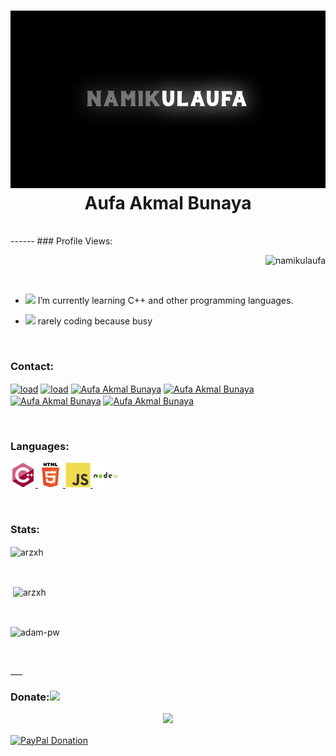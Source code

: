 <h1 align="center">
    <img src="./namikulaufa.gif" alt="Cant Load Image"/>
Aufa Akmal Bunaya
</h1>
<br>
------
### Profile Views:
<p align="right"> <img src="https://komarev.com/ghpvc/?username=namikulaufa&label=Profile%20views&color=0e75b6&style=flat"
    alt="namikulaufa" /> 
  </p>

<br>

- <img src="https://github.com/TheDudeThatCode/TheDudeThatCode/blob/master/Assets/Developer.gif" width="29px"> I’m currently learning C++ and other programming languages.

- <img src="https://github.com/TheDudeThatCode/TheDudeThatCode/blob/master/Assets/Developer.gif" width="29px"> rarely coding because busy
<br>

<h3 align="left">Contact:</h3>
<p align="left">
  <a href="https://www.facebook.com/fa.yufa.5" target="blank"><img align="center"
      src="https://raw.githubusercontent.com/rahuldkjain/github-profile-readme-generator/master/src/images/icons/Social/facebook.svg"
      alt="load" height="30" width="40" /></a> 
  <a href="https://instagram.com/namikulaufa" target="blank"><img align="center"
      src="https://raw.githubusercontent.com/rahuldkjain/github-profile-readme-generator/master/src/images/icons/Social/instagram.svg"
      alt="load" height="30" width="40" /></a> 
 <a href="https://twitter.com/Yufa_Bunaya" target="blank"><img align="center"
      src="https://raw.githubusercontent.com/rahuldkjain/github-profile-readme-generator/master/src/images/icons/Social/twitter.svg"
      alt="Aufa Akmal Bunaya" height="30" width="40" /></a> 
 <a href="https://www.linkedin.com/in/aufa-akmal-bunaya-4767b6161/" target="blank"><img align="center"
      src="https://raw.githubusercontent.com/rahuldkjain/github-profile-readme-generator/master/src/images/icons/Social/linked-in-alt.svg"
      alt="Aufa Akmal Bunaya" height="30" width="40" /></a> 
  <a href="https://wa.me/6285217835752" target="blank"><img align="center"
      src="https://raw.githubusercontent.com/rahuldkjain/github-profile-readme-generator/master/src/images/icons/Social/whatsapp.svg"
      alt="Aufa Akmal Bunaya" height="30" width="40" /></a> 
  <a href="https://twitter.com/Yufa_Bunaya" target="blank"><img align="center"
      src="https://raw.githubusercontent.com/rahuldkjain/github-profile-readme-generator/master/src/images/icons/Social/twitter.svg"
      alt="Aufa Akmal Bunaya" height="30" width="40" /></a> 
</p>

<br>

<h3 align="left">Languages:</h3>
<p align="left"> <a href="https://www.w3schools.com/cpp/" target="_blank" rel="noreferrer">
    <img src="https://raw.githubusercontent.com/devicons/devicon/master/icons/cplusplus/cplusplus-original.svg"
      alt="cplusplus" width="40" height="40" /> </a> <a href="https://www.w3.org/html/" target="_blank" rel="noreferrer"> <img
      src="https://raw.githubusercontent.com/devicons/devicon/master/icons/html5/html5-original-wordmark.svg"
      alt="html5" width="40" height="40" /> </a> <a href="https://developer.mozilla.org/en-US/docs/Web/JavaScript" target="_blank"
    rel="noreferrer"> <img
      src="https://raw.githubusercontent.com/devicons/devicon/master/icons/javascript/javascript-original.svg"
      alt="javascript" width="40" height="40" /> </a> <a href="https://nodejs.org" target="_blank" rel="noreferrer"> <img
      src="https://raw.githubusercontent.com/devicons/devicon/master/icons/nodejs/nodejs-original-wordmark.svg"
      alt="nodejs" width="40" height="40" /> </a> </p>

<br>

<h3>Stats:</h3>
<p><img align="center"
    src="https://github-readme-stats.vercel.app/api/top-langs?username=namikulaufa&show_icons=true&locale=en&bg_color=0d1117&text_color=ffffff&layout=compact"
    alt="arzxh" 
    bg_color=#808080/></p>

<br>
<p>&nbsp;<img align="center" src="https://github-readme-stats.vercel.app/api?username=namikulaufa&show_icons=true&locale=en&bg_color=0d1117&text_color=ffffff&repo=convoychat"
    alt="arzxh" /></p>

<br>
<p><img align="center" src="https://github-readme-streak-stats.herokuapp.com/?user=namikulaufa&theme=dark&background=0d1117&date_format=M%20j%5B%2C%20Y%5D" alt="adam-pw" /></p>

<!-- <br>
<h3>Trophies :-</h3>
<p align="left"> <a href="https://github.com/ryo-ma/github-profile-trophy"><img
      src="https://github-profile-trophy.vercel.app/?username=namikulaufa&bg_color=0d1117&text_color=ffffff" alt="arzxh" /></a> </p> -->
      
<p align="left"> <a href="https://twitter.com/" target="blank"><img
      src="https://img.shields.io/twitter/follow/?logo=twitter&style=for-the-badge" alt="" /></a> </p>
___
<p align="right">
<h3>Donate:<img src="https://github.com/TheDudeThatCode/TheDudeThatCode/blob/master/Assets/Handshake.gif" width="29px"></h3>
<p align="center"><img src="https://svgur.com/i/Vtt.svg"></p>
<a href="https://paypal.me/mhmdrfl" target="blank"><img align="center"
      src="https://camo.githubusercontent.com/8e89d20419f7babe62aff7e14fca01635ff807cacc549e2a94baabadc4d77349/68747470733a2f2f696d672e736869656c64732e696f2f62616467652f737570706f72742d50617950616c2d626c75653f6c6f676f3d50617950616c267374796c653d666c61742d737175617265266c6162656c3d446f6e617465"
      alt="PayPal Donation" /></a>
  </p>
